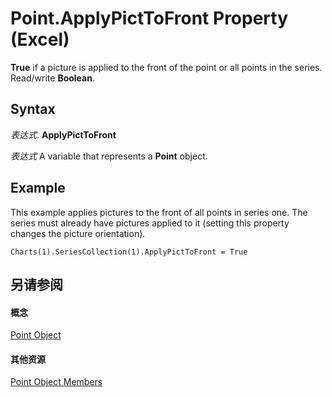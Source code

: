 
# Point.ApplyPictToFront Property (Excel)

 **True** if a picture is applied to the front of the point or all points in the series. Read/write **Boolean**.


## Syntax

 _表达式_. **ApplyPictToFront**

 _表达式_ A variable that represents a **Point** object.


## Example

This example applies pictures to the front of all points in series one. The series must already have pictures applied to it (setting this property changes the picture orientation).


```
Charts(1).SeriesCollection(1).ApplyPictToFront = True
```


## 另请参阅


#### 概念


[Point Object](48ed9aec-2d29-ec4d-8e55-fca13982c358.md)
#### 其他资源


[Point Object Members](http://msdn.microsoft.com/library/a533258d-fc3b-9fe1-2a77-a55ecbe7bd7a%28Office.15%29.aspx)